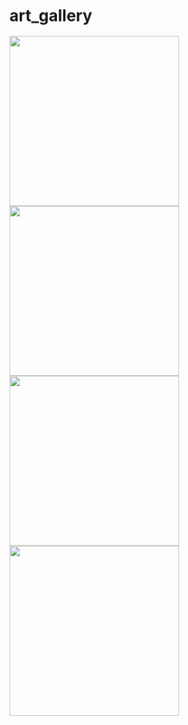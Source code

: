 # art_gallery

<img src="https://github.com/MayYaminThant/gold_price/blob/main/assets/image/art_gallery_signup.jpg?raw=true" width="300">

<img src="https://github.com/MayYaminThant/gold_price/blob/main/assets/image/art_gallery_login.jpg?raw=true" width="300">

<img src="https://github.com/MayYaminThant/gold_price/blob/main/assets/image/art_gallery_main_page.jpg?raw=true" width="300">

<img src="https://github.com/MayYaminThant/gold_price/blob/main/assets/image/art_gallery_detail.jpg?raw=true" width="300">